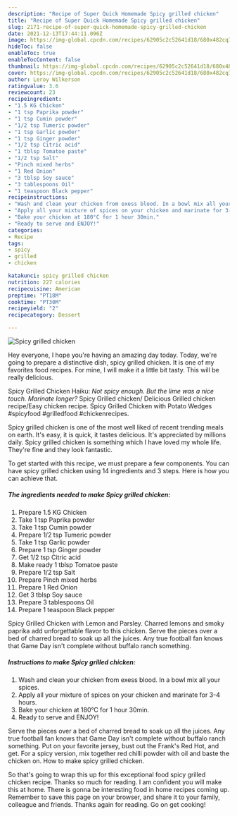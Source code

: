 ```yaml
---
description: "Recipe of Super Quick Homemade Spicy grilled chicken"
title: "Recipe of Super Quick Homemade Spicy grilled chicken"
slug: 2171-recipe-of-super-quick-homemade-spicy-grilled-chicken
date: 2021-12-13T17:44:11.096Z
image: https://img-global.cpcdn.com/recipes/62905c2c52641d18/680x482cq70/spicy-grilled-chicken-recipe-main-photo.jpg
hideToc: false
enableToc: true
enableTocContent: false
thumbnail: https://img-global.cpcdn.com/recipes/62905c2c52641d18/680x482cq70/spicy-grilled-chicken-recipe-main-photo.jpg
cover: https://img-global.cpcdn.com/recipes/62905c2c52641d18/680x482cq70/spicy-grilled-chicken-recipe-main-photo.jpg
author: Leroy Wilkerson
ratingvalue: 3.6
reviewcount: 23
recipeingredient:
- "1.5 KG Chicken"
- "1 tsp Paprika powder"
- "1 tsp Cumin powder"
- "1/2 tsp Tumeric powder"
- "1 tsp Garlic powder"
- "1 tsp Ginger powder"
- "1/2 tsp Citric acid"
- "1 tblsp Tomatoe paste"
- "1/2 tsp Salt"
- "Pinch mixed herbs"
- "1 Red Onion"
- "3 tblsp Soy sauce"
- "3 tablespoons Oil"
- "1 teaspoon Black pepper"
recipeinstructions:
- "Wash and clean your chicken from exess blood. In a bowl mix all your spices."
- "Apply all your mixture of spices on your chicken and marinate for 3-4 hours."
- "Bake your chicken at 180°C for 1 hour 30min."
- "Ready to serve and ENJOY!"
categories:
- Recipe
tags:
- spicy
- grilled
- chicken

katakunci: spicy grilled chicken 
nutrition: 227 calories
recipecuisine: American
preptime: "PT18M"
cooktime: "PT30M"
recipeyield: "2"
recipecategory: Dessert

---
```



![Spicy grilled chicken](https://img-global.cpcdn.com/recipes/62905c2c52641d18/680x482cq70/spicy-grilled-chicken-recipe-main-photo.jpg)

Hey everyone, I hope you're having an amazing day today. Today, we're going to prepare a distinctive dish, spicy grilled chicken. It is one of my favorites food recipes. For mine, I will make it a little bit tasty. This will be really delicious.

Spicy Grilled Chicken Haiku: *Not spicy enough. But the lime was a nice touch. Marinate longer?* Spicy Grilled chicken/ Delicious Grilled chicken recipe/Easy chicken recipe. Spicy Grilled Chicken with Potato Wedges #spicyfood #grilledfood #chickenrecipes.

Spicy grilled chicken is one of the most well liked of recent trending meals on earth. It's easy, it is quick, it tastes delicious. It's appreciated by millions daily. Spicy grilled chicken is something which I have loved my whole life. They're fine and they look fantastic.


To get started with this recipe, we must prepare a few components. You can have spicy grilled chicken using 14 ingredients and 3 steps. Here is how you can achieve that.

<!--inarticleads1-->

##### The ingredients needed to make Spicy grilled chicken:

1. Prepare 1.5 KG Chicken
1. Take 1 tsp Paprika powder
1. Take 1 tsp Cumin powder
1. Prepare 1/2 tsp Tumeric powder
1. Take 1 tsp Garlic powder
1. Prepare 1 tsp Ginger powder
1. Get 1/2 tsp Citric acid
1. Make ready 1 tblsp Tomatoe paste
1. Prepare 1/2 tsp Salt
1. Prepare Pinch mixed herbs
1. Prepare 1 Red Onion
1. Get 3 tblsp Soy sauce
1. Prepare 3 tablespoons Oil
1. Prepare 1 teaspoon Black pepper


Spicy Grilled Chicken with Lemon and Parsley. Charred lemons and smoky paprika add unforgettable flavor to this chicken. Serve the pieces over a bed of charred bread to soak up all the juices. Any true football fan knows that Game Day isn&#39;t complete without buffalo ranch something. 

<!--inarticleads2-->

##### Instructions to make Spicy grilled chicken:

1. Wash and clean your chicken from exess blood. In a bowl mix all your spices.
1. Apply all your mixture of spices on your chicken and marinate for 3-4 hours.
1. Bake your chicken at 180°C for 1 hour 30min.
1. Ready to serve and ENJOY!

Serve the pieces over a bed of charred bread to soak up all the juices. Any true football fan knows that Game Day isn&#39;t complete without buffalo ranch something. Put on your favorite jersey, bust out the Frank&#39;s Red Hot, and get. For a spicy version, mix together red chilli powder with oil and baste the chicken on. How to make spicy grilled chicken. 

So that's going to wrap this up for this exceptional food spicy grilled chicken recipe. Thanks so much for reading. I am confident you will make this at home. There is gonna be interesting food in home recipes coming up. Remember to save this page on your browser, and share it to your family, colleague and friends. Thanks again for reading. Go on get cooking!
